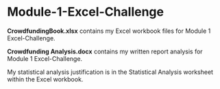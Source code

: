 # Module-1-Excel-Challenge
**CrowdfundingBook.xlsx** contains my Excel workbook files for Module 1 Excel-Challenge.

**Crowdfunding Analysis.docx** contains my written report analysis for Module 1 Excel-Challenge.

My statistical analysis justification is in the Statistical Analysis worksheet within the Excel workbook.
